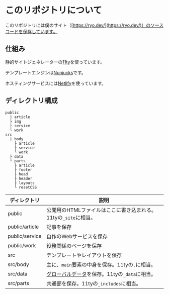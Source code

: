 # このリポジトリについて
このリポジトリには僕のサイト（[https://ryo.dev/](https://ryo.dev/)）のソースコードを保存しています。

## 仕組み
静的サイトジェネレーターの[11ty](https://www.11ty.dev/)を使っています。

テンプレートエンジンは[Nunjucks](https://mozilla.github.io/nunjucks/)です。

ホスティングサービスには[Netlify](https://www.netlify.com/)を使っています。

## ディレクトリ構成
    public
      ├ article
      ├ img
      ├ service
      └ work
    src
      ├ body
        ├ article
        ├ service
        └ work
      ├ data
      └ parts
        ├ article
        ├ footer
        ├ head
        ├ header
        ├ layouts
        └ resetCSS
    
| ディレクトリ | 説明 |
----|---- 
| public | 公開用のHTMLファイルはここに書き込まれる。11tyの`_site`に相当。 |
| public/article | 記事を保存 |
| public/service | 自作のWebサービスを保存 |
| public/work | 役務関係のページを保存 |
| src | テンプレートやレイアウトを保存 |
| src/body | 主に、`main`要素の中身を保存。11tyの`.`に相当。 |
| src/data | [グローバルデータ](https://www.11ty.dev/docs/data-global/)を保存。11tyの`_data`に相当。 |
| src/parts | 共通部を保存。11tyの`_includes`に相当。 |

